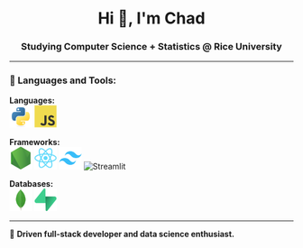 <h1 align="center">Hi 👋, I'm Chad</h1>
<h3 align="center">
  Studying Computer Science + Statistics @ Rice University
</h3>

---

### 🚀 Languages and Tools:

<p align="left">
  <!-- Languages -->
  <strong>Languages:</strong><br/>
  <a href="https://www.python.org" target="_blank" rel="noreferrer" style="text-decoration: none;">
    <img src="https://raw.githubusercontent.com/devicons/devicon/master/icons/python/python-original.svg" alt="Python" width="40" height="40"/>
  </a>
  <a href="https://developer.mozilla.org/en-US/docs/Web/JavaScript" target="_blank" rel="noreferrer" style="text-decoration: none;">
    <img src="https://raw.githubusercontent.com/devicons/devicon/master/icons/javascript/javascript-original.svg" alt="JavaScript" width="40" height="40"/>
  </a>
  
  <!-- Frameworks -->
  <strong>Frameworks:</strong><br/>
  <a href="https://nodejs.org" target="_blank" rel="noreferrer" style="text-decoration: none;">
    <img src="https://raw.githubusercontent.com/devicons/devicon/master/icons/nodejs/nodejs-original.svg" alt="Node.js" width="40" height="40"/>
  </a>
  <a href="https://react.dev" target="_blank" rel="noreferrer" style="text-decoration: none;">
    <img src="https://raw.githubusercontent.com/devicons/devicon/master/icons/react/react-original.svg" alt="React" width="40" height="40"/>
  </a>
  <a href="https://tailwindcss.com" target="_blank" rel="noreferrer" style="text-decoration: none;">
    <img src="https://raw.githubusercontent.com/devicons/devicon/master/icons/tailwindcss/tailwindcss-original.svg" alt="Tailwind CSS" width="40" height="40"/>
  </a>
  <a href="https://streamlit.io" target="_blank" rel="noreferrer" style="text-decoration: none;">
    <img src="https://streamlit.io/images/brand/streamlit-logo-primary-colormark-darktext.svg" alt="Streamlit" width="90" height="40"/>
  </a>

  <!-- Databases -->
  <strong>Databases:</strong><br/>
  <a href="https://www.mongodb.com" target="_blank" rel="noreferrer" style="text-decoration: none;">
    <img src="https://raw.githubusercontent.com/devicons/devicon/master/icons/mongodb/mongodb-original.svg" alt="MongoDB" width="40" height="40"/>
  </a>
  <a href="https://supabase.com" target="_blank" rel="noreferrer" style="text-decoration: none;">
    <img src="https://raw.githubusercontent.com/devicons/devicon/master/icons/supabase/supabase-original.svg" alt="Supabase" width="40" height="40"/>
  </a>
</p>

---

🌟 **Driven full-stack developer and data science enthusiast.**  
